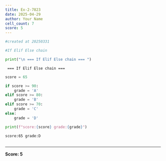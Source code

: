 ```yaml
---
title: Ex-2-7823
date: 2025-04-29
author: Your Name
cell_count: 7
score: 5
---
```


```python
#created at 20250331
```


```python
#If Elif Else chain
```


```python
print("\n === If Elif Else chain === ")
```

    
     === If Elif Else chain === 



```python
score = 65
```


```python
if score >= 90:
    grade = 'A'
elif score >= 80:
    grade = 'B'
elif score >= 70:
    grade = 'C'
else:
    grade = 'D'
```


```python
print(f"score:{score} grade:{grade}")
```

    score:65 grade:D



```python

```


---
**Score: 5**